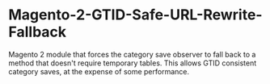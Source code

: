 # Magento-2-GTID-Safe-URL-Rewrite-Fallback

Magento 2 module that forces the category save observer to fall back to a method that doesn't require temporary tables. This allows GTID consistent category saves, at the expense of some performance.
